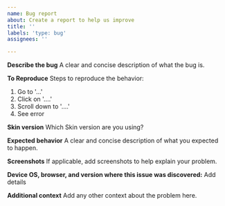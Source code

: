 ```yaml
---
name: Bug report
about: Create a report to help us improve
title: ''
labels: 'type: bug'
assignees: ''

---
```


**Describe the bug**
A clear and concise description of what the bug is.

**To Reproduce**
Steps to reproduce the behavior:
1. Go to '...'
2. Click on '....'
3. Scroll down to '....'
4. See error

**Skin version**
Which Skin version are you using?

**Expected behavior**
A clear and concise description of what you expected to happen.

**Screenshots**
If applicable, add screenshots to help explain your problem.

**Device OS, browser, and version where this issue was discovered:**
Add details

**Additional context**
Add any other context about the problem here.
